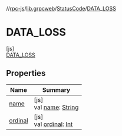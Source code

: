 //[rpc-js](../../../../index.md)/[lib.grpcweb](../../index.md)/[StatusCode](../index.md)/[DATA_LOSS](index.md)

# DATA_LOSS

[js]\
[DATA_LOSS](index.md)

## Properties

| Name | Summary |
|---|---|
| [name](../-u-n-k-n-o-w-n/index.md#-372974862%2FProperties%2F854961009) | [js]<br>val [name](../-u-n-k-n-o-w-n/index.md#-372974862%2FProperties%2F854961009): [String](https://kotlinlang.org/api/latest/jvm/stdlib/kotlin/-string/index.html) |
| [ordinal](../-u-n-k-n-o-w-n/index.md#-739389684%2FProperties%2F854961009) | [js]<br>val [ordinal](../-u-n-k-n-o-w-n/index.md#-739389684%2FProperties%2F854961009): [Int](https://kotlinlang.org/api/latest/jvm/stdlib/kotlin/-int/index.html) |
